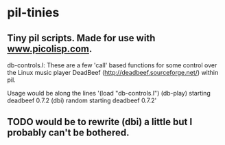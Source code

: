 # pil-tinies
Tiny pil scripts. Made for use with www.picolisp.com. 
-----------------------------------------------------
db-controls.l:
These are a few 'call' based functions for some control over the Linux music player DeadBeef (http://deadbeef.sourceforge.net/) within pil. 

Usage would be along the lines
'(load "db-controls.l")
(db-play)
starting deadbeef 0.7.2
(dbi)
random
starting deadbeef 0.7.2'


TODO would be to rewrite (dbi) a little but I probably can't be bothered.
------------------------------------------------------
